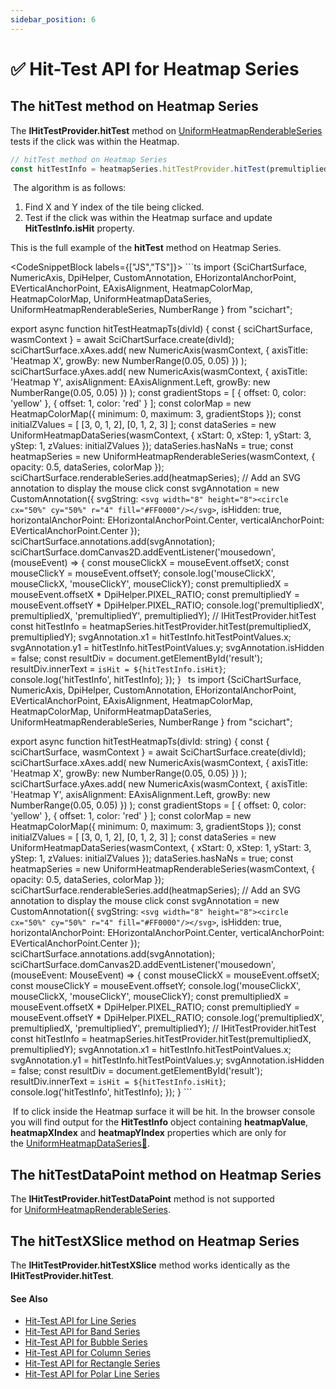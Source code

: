 ```yaml
---
sidebar_position: 6
---
```


# ✅ Hit-Test API for Heatmap Series

The hitTest method on Heatmap Series
------------------------------------

The **IHitTestProvider.hitTest** method on [UniformHeatmapRenderableSeries](/docs/2d-charts/chart-types/uniform-heatmap-renderable-series/uniform-heatmap-chart-type/index.md) tests if the click was within the Heatmap.

```ts
// hitTest method on Heatmap Series
const hitTestInfo = heatmapSeries.hitTestProvider.hitTest(premultipliedX, premultipliedY);
```

 The algorithm is as follows:

1.  Find X and Y index of the tile being clicked.
2.  Test if the click was within the Heatmap surface and update **HitTestInfo.isHit** property.

This is the full example of the **hitTest** method on Heatmap Series.

<CodeSnippetBlock labels={["JS","TS"]}>
    ```ts
import {SciChartSurface, NumericAxis, DpiHelper, CustomAnnotation, EHorizontalAnchorPoint, EVerticalAnchorPoint, EAxisAlignment, HeatmapColorMap, HeatmapColorMap, UniformHeatmapDataSeries, UniformHeatmapRenderableSeries, NumberRange } from "scichart";

export async function hitTestHeatmapTs(divId) {
    const { sciChartSurface, wasmContext } = await SciChartSurface.create(divId);
    sciChartSurface.xAxes.add(
        new NumericAxis(wasmContext, { axisTitle: 'Heatmap X', growBy: new NumberRange(0.05, 0.05) })
    );
    sciChartSurface.yAxes.add(
        new NumericAxis(wasmContext, {
            axisTitle: 'Heatmap Y',
            axisAlignment: EAxisAlignment.Left,
            growBy: new NumberRange(0.05, 0.05)
        })
    );
    const gradientStops = [
        { offset: 0, color: 'yellow' },
        { offset: 1, color: 'red' }
    ];
    const colorMap = new HeatmapColorMap({
        minimum: 0,
        maximum: 3,
        gradientStops
    });
    const initialZValues = [
        [3, 0, 1, 2],
        [0, 1, 2, 3]
    ];
    const dataSeries = new UniformHeatmapDataSeries(wasmContext, {
        xStart: 0,
        xStep: 1,
        yStart: 3,
        yStep: 1,
        zValues: initialZValues
    });
    dataSeries.hasNaNs = true;
    const heatmapSeries = new UniformHeatmapRenderableSeries(wasmContext, {
        opacity: 0.5,
        dataSeries,
        colorMap
    });
    sciChartSurface.renderableSeries.add(heatmapSeries);
    // Add an SVG annotation to display the mouse click
    const svgAnnotation = new CustomAnnotation({
        svgString: `<svg width="8" height="8"><circle cx="50%" cy="50%" r="4" fill="#FF0000"/></svg>`,
        isHidden: true,
        horizontalAnchorPoint: EHorizontalAnchorPoint.Center,
        verticalAnchorPoint: EVerticalAnchorPoint.Center
    });
    sciChartSurface.annotations.add(svgAnnotation);
    sciChartSurface.domCanvas2D.addEventListener('mousedown', (mouseEvent) => {
        const mouseClickX = mouseEvent.offsetX;
        const mouseClickY = mouseEvent.offsetY;
        console.log('mouseClickX', mouseClickX, 'mouseClickY', mouseClickY);
        const premultipliedX = mouseEvent.offsetX * DpiHelper.PIXEL_RATIO;
        const premultipliedY = mouseEvent.offsetY * DpiHelper.PIXEL_RATIO;
        console.log('premultipliedX', premultipliedX, 'premultipliedY', premultipliedY);
        // IHitTestProvider.hitTest
        const hitTestInfo = heatmapSeries.hitTestProvider.hitTest(premultipliedX, premultipliedY);
        svgAnnotation.x1 = hitTestInfo.hitTestPointValues.x;
        svgAnnotation.y1 = hitTestInfo.hitTestPointValues.y;
        svgAnnotation.isHidden = false;
        const resultDiv = document.getElementById('result');
        resultDiv.innerText = `isHit = ${hitTestInfo.isHit}`;
        console.log('hitTestInfo', hitTestInfo);
    });
}
    ```
    ```ts
import {SciChartSurface, NumericAxis, DpiHelper, CustomAnnotation, EHorizontalAnchorPoint, EVerticalAnchorPoint, EAxisAlignment, HeatmapColorMap, HeatmapColorMap, UniformHeatmapDataSeries, UniformHeatmapRenderableSeries, NumberRange } from "scichart";

export async function hitTestHeatmapTs(divId: string) {
    const { sciChartSurface, wasmContext } = await SciChartSurface.create(divId);
    sciChartSurface.xAxes.add(
        new NumericAxis(wasmContext, { axisTitle: 'Heatmap X', growBy: new NumberRange(0.05, 0.05) })
    );
    sciChartSurface.yAxes.add(
        new NumericAxis(wasmContext, {
            axisTitle: 'Heatmap Y',
            axisAlignment: EAxisAlignment.Left,
            growBy: new NumberRange(0.05, 0.05)
        })
    );
    const gradientStops = [
        { offset: 0, color: 'yellow' },
        { offset: 1, color: 'red' }
    ];
    const colorMap = new HeatmapColorMap({
        minimum: 0,
        maximum: 3,
        gradientStops
    });
    const initialZValues = [
        [3, 0, 1, 2],
        [0, 1, 2, 3]
    ];
    const dataSeries = new UniformHeatmapDataSeries(wasmContext, {
        xStart: 0,
        xStep: 1,
        yStart: 3,
        yStep: 1,
        zValues: initialZValues
    });
    dataSeries.hasNaNs = true;
    const heatmapSeries = new UniformHeatmapRenderableSeries(wasmContext, {
        opacity: 0.5,
        dataSeries,
        colorMap
    });
    sciChartSurface.renderableSeries.add(heatmapSeries);
    // Add an SVG annotation to display the mouse click
    const svgAnnotation = new CustomAnnotation({
        svgString: `<svg width="8" height="8"><circle cx="50%" cy="50%" r="4" fill="#FF0000"/></svg>`,
        isHidden: true,
        horizontalAnchorPoint: EHorizontalAnchorPoint.Center,
        verticalAnchorPoint: EVerticalAnchorPoint.Center
    });
    sciChartSurface.annotations.add(svgAnnotation);
    sciChartSurface.domCanvas2D.addEventListener('mousedown', (mouseEvent: MouseEvent) => {
        const mouseClickX = mouseEvent.offsetX;
        const mouseClickY = mouseEvent.offsetY;
        console.log('mouseClickX', mouseClickX, 'mouseClickY', mouseClickY);
        const premultipliedX = mouseEvent.offsetX * DpiHelper.PIXEL_RATIO;
        const premultipliedY = mouseEvent.offsetY * DpiHelper.PIXEL_RATIO;
        console.log('premultipliedX', premultipliedX, 'premultipliedY', premultipliedY);
        // IHitTestProvider.hitTest
        const hitTestInfo = heatmapSeries.hitTestProvider.hitTest(premultipliedX, premultipliedY);
        svgAnnotation.x1 = hitTestInfo.hitTestPointValues.x;
        svgAnnotation.y1 = hitTestInfo.hitTestPointValues.y;
        svgAnnotation.isHidden = false;
        const resultDiv = document.getElementById('result');
        resultDiv.innerText = `isHit = ${hitTestInfo.isHit}`;
        console.log('hitTestInfo', hitTestInfo);
    });
}
    ```
</CodeSnippetBlock>

 If to click inside the Heatmap surface it will be hit. In the browser console you will find output for the **HitTestInfo** object containing **heatmapValue**, **heatmapXIndex** and **heatmapYIndex** properties which are only for the [UniformHeatmapDataSeries:blue_book:](https://www.scichart.com/documentation/js/current/typedoc/classes/uniformheatmapdataseries.html).

The hitTestDataPoint method on Heatmap Series
---------------------------------------------

The **IHitTestProvider.hitTestDataPoint** method is not supported for [UniformHeatmapRenderableSeries](/docs/2d-charts/chart-types/uniform-heatmap-renderable-series/uniform-heatmap-chart-type/index.md).

The hitTestXSlice method on Heatmap Series
------------------------------------------

The **IHitTestProvider.hitTestXSlice** method works identically as the **IHitTestProvider.hitTest**.

#### See Also

* [Hit-Test API for Line Series](/docs/2d-charts/chart-types/hit-test-api/fast-line-renderable-series/index.md)
* [Hit-Test API for Band Series](/docs/2d-charts/chart-types/hit-test-api/fast-band-renderable-series/index.md)
* [Hit-Test API for Bubble Series](/docs/2d-charts/chart-types/hit-test-api/fast-bubble-renderable-series/index.md)
* [Hit-Test API for Column Series](/docs/2d-charts/chart-types/hit-test-api/fast-column-renderable-series/index.md)
* [Hit-Test API for Rectangle Series](/docs/2d-charts/chart-types/hit-test-api/fast-rectangle-renderable-series/index.md)
* [Hit-Test API for Polar Line Series](/docs/2d-charts/chart-types/hit-test-api/polar-line-renderable-series/README.md)

